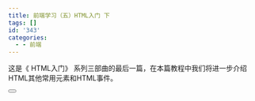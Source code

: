 ```yaml
---
title: 前端学习（五）HTML入门 下
tags: []
id: '343'
categories:
  - - 前端
---
```


这是《 HTML入门》 系列三部曲的最后一篇，在本篇教程中我们将进一步介绍HTML其他常用元素和HTML事件。

<canvas>

<button>